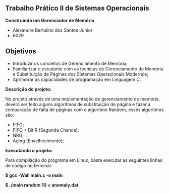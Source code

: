 ## Trabalho Prático II de Sistemas Operacionais

**Construindo um Gerenciador de Memória**

 - Alexandre Bertulino dos Santos Junior
 - 6029

## Objetivos

 - Introduzir os conceitos de Gerenciamento de Memória; 
 - Familiarizar o estudante com as técnicas de Gerenciamento de Memória e Substituição de Páginas dos Sistemas Operacionais Modernos;  
 - Aprimorar as capacidades de programação em Linguagem C.

**Descrição do projeto:**

No projeto através de uma implementação de gerenciamento de memória, deverá ser feito alguns algoritmos de substituição de página e fazer a comparação de falta de páginas com o algoritmo Random, esses algoritmos são:
-   FIFO;
-   FIFO + Bit R (Segunda Chance);
-   NRU;
-   Aging (Envelhecimento);
 

**Executando o projeto:**

Para compilação do programa em Linux, basta executar as seguintes linhas de código no terminal:

**$ gcc -Wall main.c -o main**

**$ ./main random 10 < anomaly.dat**

